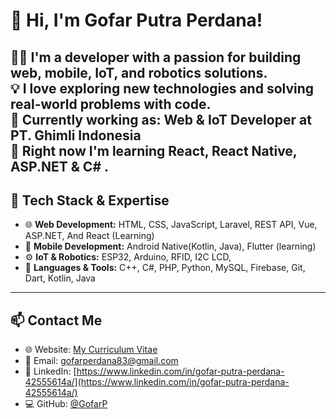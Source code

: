 # 👋 Hi, I'm Gofar Putra Perdana!

👨‍💻 I'm a developer with a passion for building web, mobile, IoT, and robotics solutions.  
💡 I love exploring new technologies and solving real-world problems with code.  
💼 Currently working as: Web & IoT Developer at PT. Ghimli Indonesia  
🔬 Right now I'm learning React, React Native, ASP.NET & C# .
---

## 🚀 Tech Stack & Expertise

- 🌐 **Web Development:** HTML, CSS, JavaScript, Laravel, REST API, Vue, ASP.NET, And React (Learning)
- 📱 **Mobile Development:** Android Native(Kotlin, Java), Flutter (learning)  
- ⚙️ **IoT & Robotics:** ESP32, Arduino, RFID, I2C LCD,
- 🧠 **Languages & Tools:** C++, C#, PHP, Python, MySQL, Firebase, Git, Dart, Kotlin, Java

---


## 📫 Contact Me

- 🌐 Website: [My Curriculum Vitae](https://cv.gofarputraperdana.my.id/)  
- 📧 Email: gofarperdana83@gmail.com
- 💬 LinkedIn: [https://www.linkedin.com/in/gofar-putra-perdana-42555614a/](https://www.linkedin.com/in/gofar-putra-perdana-42555614a/)  
- 💻 GitHub: [@GofarP](https://github.com/GofarP)
